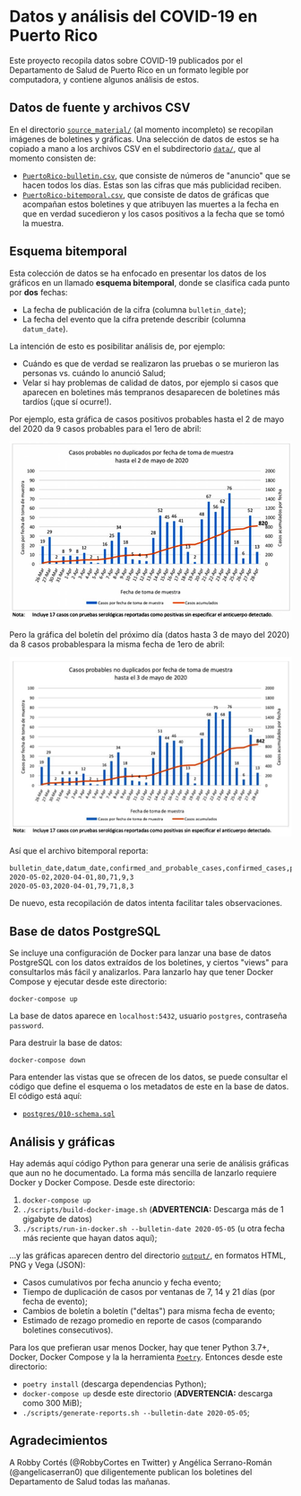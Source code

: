 # Datos y análisis del COVID-19 en Puerto Rico

Este proyecto recopila datos sobre COVID-19 publicados por el 
Departamento de Salud de Puerto Rico en un formato legible por
computadora, y contiene algunos análisis de estos.


## Datos de fuente y archivos CSV

En el directorio [`source_material/`](source_material/) (al 
momento incompleto) se recopilan imágenes de boletines y
gráficas.  Una selección de datos de estos se ha copiado a 
mano a los archivos CSV en el subdirectorio [`data/`](data/),
que al momento consisten de:

* [`PuertoRico-bulletin.csv`](data/PuertoRico-bulletin.csv), que
  consiste de números de "anuncio" que se hacen todos los días.
  Estas son las cifras que más publicidad reciben.
* [`PuertoRico-bitemporal.csv`](data/PuertoRico-bitemporal.csv),
  que consiste de datos de gráficas que acompañan estos boletines
  y que atribuyen las muertes a la fecha en que en verdad sucedieron
  y los casos positivos a la fecha que se tomó la muestra.


## Esquema bitemporal

Esta colección de datos se ha enfocado en presentar los datos de 
los gráficos en un llamado **esquema bitemporal**, donde se 
clasifica cada punto por **dos** fechas:

* La fecha de publicación de la cifra (columna `bulletin_date`);
* La fecha del evento que la cifra pretende describir (columna
  `datum_date`).

La intención de esto es posibilitar análisis de, por ejemplo:
 
* Cuándo es que de verdad se realizaron las pruebas o se murieron
  las personas vs. cuándo lo anunció Salud;
* Velar si hay problemas de calidad de datos, por ejemplo si 
  casos que aparecen en boletines más tempranos desaparecen
  de boletines más tardíos (¡que sí ocurre!).

Por ejemplo, esta gráfica de casos positivos probables hasta el 
2 de mayo del 2020 da 9 casos probables para el 1ero de abril:

![Casos probables hasta 2 de mayo](source_material/2020-05-02/2020-05-02_probable.png)

Pero la gráfica del boletín del próximo día (datos hasta 3 de mayo 
del 2020) da 8 casos probablespara la misma fecha de 1ero de abril:

![Casos probables hasta 3 de mayo](source_material/2020-05-03/2020-05-03_probable.jpeg)

Así que el archivo bitemporal reporta:

    bulletin_date,datum_date,confirmed_and_probable_cases,confirmed_cases,probable_cases,deaths
    2020-05-02,2020-04-01,80,71,9,3
    2020-05-03,2020-04-01,79,71,8,3

De nuevo, esta recopilación de datos intenta facilitar tales
observaciones.


## Base de datos PostgreSQL

Se incluye una configuración de Docker para lanzar una base de 
datos PostgreSQL con los datos extraídos de los boletines, y 
ciertos "views" para consultarlos más fácil y analizarlos.  Para
lanzarlo hay que tener Docker Compose y ejecutar desde este 
directorio:

    docker-compose up

La base de datos aparece en `localhost:5432`, usuario `postgres`,
contraseña `password`.

Para destruir la base de datos:

    docker-compose down

Para entender las vistas que se ofrecen de los datos, se puede
consultar el código que define el esquema o los metadatos de
este en la base de datos.  El código está aquí:

* [`postgres/010-schema.sql`](postgres/010-schema.sql)


## Análisis y gráficas

Hay además aquí código Python para generar una serie de análisis
gráficas que aun no he documentado.  La forma más sencilla de
lanzarlo requiere Docker y Docker Compose. Desde este directorio:

1. `docker-compose up`
2. `./scripts/build-docker-image.sh` (**ADVERTENCIA:** Descarga más 
   de 1 gigabyte de datos)
3. `./scripts/run-in-docker.sh --bulletin-date 2020-05-05` (u otra 
   fecha más reciente que hayan datos aquí);
   
...y las gráficas aparecen dentro del directorio [`output/`](output/),
en formatos HTML, PNG y Vega (JSON):

* Casos cumulativos por fecha anuncio y fecha evento;
* Tiempo de duplicación de casos por ventanas de 7,
  14 y 21 días (por fecha de evento);
* Cambios de boletín a boletín ("deltas") para misma 
  fecha de evento;
* Estimado de rezago promedio en reporte de casos 
  (comparando boletines consecutivos).

Para los que prefieran usar menos Docker, hay que tener Python 3.7+,
Docker, Docker Compose y la la herramienta [`Poetry`](https://python-poetry.org/docs/).
Entonces desde este directorio:

* `poetry install` (descarga dependencias Python);
* `docker-compose up` desde este directorio (**ADVERTENCIA:** 
   descarga como 300 MiB);
* `./scripts/generate-reports.sh --bulletin-date 2020-05-05`;


## Agradecimientos

A Robby Cortés (@RobbyCortes en Twitter) y Angélica Serrano-Román
(@angelicaserran0) que diligentemente publican los boletines del
Departamento de Salud todas las mañanas.